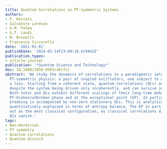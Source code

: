 ```yaml
---
title: Quantum Correlations in PT-symmetric Systems
authors:
- F. Roccati
- Salvatore Lorenzo
- G.M. Palma
- G.T. Landi
- M. Brunelli
- Francesco Ciccarello
date: '2021-01-01'
publishDate: '2024-03-14T23:09:10.619942Z'
publication_types:
- article-journal
publication: '*Quantum Science and Technology*'
doi: 10.1088/2058-9565/abcfcc
abstract: 'We study the dynamics of correlations in a paradigmatic setup to observe
  PT-symmetric physics: a pair of coupled oscillators, one subject to a gain one to
  a loss. Starting from a coherent state, quantum correlations (QCs) are created,
  despite the system being driven only incoherently, and can survive indefinitely.
  Both total and QCs exhibit different scalings of their long-time behavior in the
  PT-broken/unbroken phase and at the exceptional point (EP). In particular, PT symmetry
  breaking is accompanied by non-zero stationary QCs. This is analytically shown and
  quantitatively explained in terms of entropy balance. The EP in particular stands
  out as the most classical configuration, as classical correlations diverge while
  QCs vanish.'
tags:
- Non-Hermitian
- PT symmetry
- Quantum correlations
- Quantum discord
---
```

